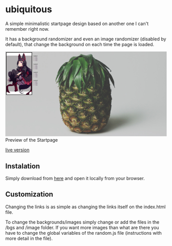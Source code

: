 # ubiquitous
A simple minimalistic startpage design based on another one I can't remember right now.

It has a background randomizer and even an image randomizer (disabled by default), that change the background on each time the page is loaded.
 
![preview](https://raw.githubusercontent.com/DanyBoss/ubiquitous/master/preview.png)
Preview of the Startpage

[live version](https://danyboss.github.io/ubiquitous/)

## Instalation
Simply download from [here](google.com) and open it locally from your browser.

## Customization
Changing the links is as simple as changing the links itself on the index.html file.

To change the backgrounds/images simply change or add the files in the /bgs and /image folder. 
If you want more images than what are there you have to change the global variables of the random.js file (instructions with more detail in the file).
